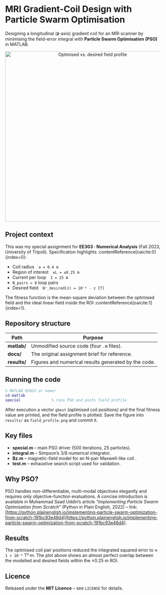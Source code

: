 # MRI Gradient-Coil Design with Particle Swarm Optimisation

Designing a longitudinal (𝐳-axis) gradient coil for an MRI scanner by
minimising the field-error integral with **Particle Swarm Optimisation (PSO)**
in MATLAB.

<p align="center">
  <img src="results/field_profile.png" width="550"
       alt="Optimised vs. desired field profile" />
</p>

## Project context

This was my special assignment for **EE303 · Numerical Analysis** (Fall 2023,
University of Tripoli).  Specification highlights :contentReference[oaicite:0]{index=0}:

* Coil radius `a = 0.4 m`  
* Region of interest `±L = ±0.25 m`  
* Current per loop `I = 25 A`  
* `N_pairs = 8` loop pairs  
* Desired field `Bᶻ_desired(z) = 10⁻³ · z [T]`

The fitness function is the mean-square deviation between the
optimised field and the ideal linear field inside the ROI :contentReference[oaicite:1]{index=1}.

## Repository structure

| Path | Purpose |
|------|---------|
| **matlab/** | Unmodified source code (four `.m` files). |
| **docs/** | The original assignment brief for reference. |
| **results/** | Figures and numerical results generated by the code. |

## Running the code

```matlab
% MATLAB R2023 or newer
cd matlab
special              % runs PSO and plots field profile
````

After execution a vector `gbest` (optimised coil positions) and the final
fitness value are printed, and the field profile is plotted. Save the figure
into `results/` as `field_profile.png` and commit it.

## Key files

* **special.m** – main PSO driver (500 iterations, 25 particles).
* **integral.m** – Simpson’s 3/8 numerical integrator.
* **Bz.m** – magnetic-field model for an N-pair Maxwell-like coil .
* **test.m** – exhaustive search script used for validation.

## Why PSO?

PSO handles non-differentiable, multi-modal objectives elegantly and requires
only objective-function evaluations. A concise introduction is available
in Muhammad Saad Uddin’s article *“Implementing Particle Swarm Optimisation
from Scratch”* (Python in Plain English, 2022) – link:
[https://python.plainenglish.io/implementing-particle-swarm-optimization-from-scratch-191bc93e48d4](https://python.plainenglish.io/implementing-particle-swarm-optimization-from-scratch-191bc93e48d4).

## Results

The optimised coil pair positions reduced the integrated squared error to
≈ `1 × 10⁻⁸` T²·m. The plot above shows an almost perfect overlap between the
modelled and desired fields within the ±0.25 m ROI.

## Licence

Released under the **MIT Licence** – see `LICENSE` for details.
